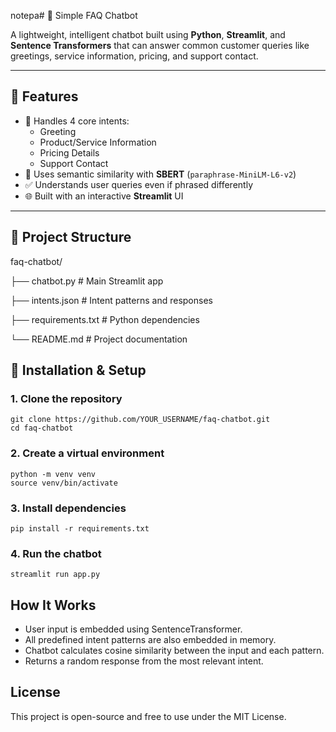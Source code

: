 notepa# 🤖 Simple FAQ Chatbot

A lightweight, intelligent chatbot built using **Python**, **Streamlit**, and **Sentence Transformers** that can answer common customer queries like greetings, service information, pricing, and support contact.

---

## 🚀 Features

- 💬 Handles 4 core intents:
  - Greeting
  - Product/Service Information
  - Pricing Details
  - Support Contact
- 🧠 Uses semantic similarity with **SBERT** (`paraphrase-MiniLM-L6-v2`)
- ✅ Understands user queries even if phrased differently
- 🌐 Built with an interactive **Streamlit** UI

---

## 📁 Project Structure
faq-chatbot/

  ├── chatbot.py # Main Streamlit app 
  
  ├── intents.json # Intent patterns and responses
  
  ├── requirements.txt # Python dependencies
  
  └── README.md # Project documentation
## 🔧 Installation & Setup

### 1. Clone the repository

```
git clone https://github.com/YOUR_USERNAME/faq-chatbot.git
cd faq-chatbot
```
### 2.  Create a virtual environment
```
python -m venv venv
source venv/bin/activate
```

### 3. Install dependencies
```
pip install -r requirements.txt

```

### 4. Run the chatbot
```
streamlit run app.py

```

## How It Works
- User input is embedded using SentenceTransformer.
- All predefined intent patterns are also embedded in memory.
- Chatbot calculates cosine similarity between the input and each pattern.
- Returns a random response from the most relevant intent.

## License
This project is open-source and free to use under the MIT License.


  

